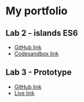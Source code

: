 # My portfolio

## Lab 2 - islands ES6
- [GitHub link](https://github.com/Bram-Colleman/DEV5-portfolio/tree/main/Lab%202%20-%20Islands)
- [Codesandbox link](https://codesandbox.io/p/sandbox/islandses6?file=%2Fstyles%2Fstyle.css%3A45%2C1&layout=%257B%2522sidebarPanel%2522%253A%2522EXPLORER%2522%252C%2522rootPanelGroup%2522%253A%257B%2522direction%2522%253A%2522horizontal%2522%252C%2522contentType%2522%253A%2522UNKNOWN%2522%252C%2522type%2522%253A%2522PANEL_GROUP%2522%252C%2522id%2522%253A%2522ROOT_LAYOUT%2522%252C%2522panels%2522%253A%255B%257B%2522type%2522%253A%2522PANEL_GROUP%2522%252C%2522contentType%2522%253A%2522UNKNOWN%2522%252C%2522direction%2522%253A%2522vertical%2522%252C%2522id%2522%253A%2522clpskesc600063j6hhdfb80zz%2522%252C%2522sizes%2522%253A%255B70%252C30%255D%252C%2522panels%2522%253A%255B%257B%2522type%2522%253A%2522PANEL_GROUP%2522%252C%2522contentType%2522%253A%2522EDITOR%2522%252C%2522direction%2522%253A%2522horizontal%2522%252C%2522id%2522%253A%2522EDITOR%2522%252C%2522panels%2522%253A%255B%257B%2522type%2522%253A%2522PANEL%2522%252C%2522contentType%2522%253A%2522EDITOR%2522%252C%2522id%2522%253A%2522clpskesc600023j6h2n3bvxjy%2522%257D%255D%257D%252C%257B%2522type%2522%253A%2522PANEL_GROUP%2522%252C%2522contentType%2522%253A%2522SHELLS%2522%252C%2522direction%2522%253A%2522horizontal%2522%252C%2522id%2522%253A%2522SHELLS%2522%252C%2522panels%2522%253A%255B%257B%2522type%2522%253A%2522PANEL%2522%252C%2522contentType%2522%253A%2522SHELLS%2522%252C%2522id%2522%253A%2522clpskesc600033j6h7ahp8551%2522%257D%255D%252C%2522sizes%2522%253A%255B100%255D%257D%255D%257D%252C%257B%2522type%2522%253A%2522PANEL_GROUP%2522%252C%2522contentType%2522%253A%2522DEVTOOLS%2522%252C%2522direction%2522%253A%2522vertical%2522%252C%2522id%2522%253A%2522DEVTOOLS%2522%252C%2522panels%2522%253A%255B%257B%2522type%2522%253A%2522PANEL%2522%252C%2522contentType%2522%253A%2522DEVTOOLS%2522%252C%2522id%2522%253A%2522clpskesc600053j6hwpdhqcep%2522%257D%255D%252C%2522sizes%2522%253A%255B100%255D%257D%255D%252C%2522sizes%2522%253A%255B50%252C50%255D%257D%252C%2522tabbedPanels%2522%253A%257B%2522clpskesc600023j6h2n3bvxjy%2522%253A%257B%2522tabs%2522%253A%255B%257B%2522id%2522%253A%2522clpskesc600013j6hkit7qodc%2522%252C%2522mode%2522%253A%2522permanent%2522%252C%2522type%2522%253A%2522FILE%2522%252C%2522filepath%2522%253A%2522%252Findex.html%2522%252C%2522state%2522%253A%2522IDLE%2522%257D%252C%257B%2522id%2522%253A%2522clpskhhr300023j6hl68hh6vz%2522%252C%2522mode%2522%253A%2522permanent%2522%252C%2522type%2522%253A%2522FILE%2522%252C%2522initialSelections%2522%253A%255B%257B%2522startLineNumber%2522%253A45%252C%2522startColumn%2522%253A1%252C%2522endLineNumber%2522%253A45%252C%2522endColumn%2522%253A1%257D%255D%252C%2522filepath%2522%253A%2522%252Fstyles%252Fstyle.css%2522%252C%2522state%2522%253A%2522IDLE%2522%257D%255D%252C%2522id%2522%253A%2522clpskesc600023j6h2n3bvxjy%2522%252C%2522activeTabId%2522%253A%2522clpskhhr300023j6hl68hh6vz%2522%257D%252C%2522clpskesc600053j6hwpdhqcep%2522%253A%257B%2522tabs%2522%253A%255B%257B%2522id%2522%253A%2522clpskesc600043j6h9bjgx2zd%2522%252C%2522mode%2522%253A%2522permanent%2522%252C%2522type%2522%253A%2522UNASSIGNED_PORT%2522%252C%2522port%2522%253A0%252C%2522path%2522%253A%2522%2522%257D%255D%252C%2522id%2522%253A%2522clpskesc600053j6hwpdhqcep%2522%252C%2522activeTabId%2522%253A%2522clpskesc600043j6h9bjgx2zd%2522%257D%252C%2522clpskesc600033j6h7ahp8551%2522%253A%257B%2522tabs%2522%253A%255B%255D%252C%2522id%2522%253A%2522clpskesc600033j6h7ahp8551%2522%257D%257D%252C%2522showDevtools%2522%253Atrue%252C%2522showShells%2522%253Atrue%252C%2522showSidebar%2522%253Atrue%252C%2522sidebarPanelSize%2522%253A15%257D)

## Lab 3 - Prototype
- [GitHub link](https://github.com/Bram-Colleman/LAB3-Prototype)
- [Live link](https://lab-3-prototype.vercel.app)
